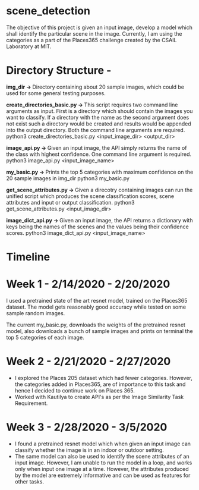 # scene_detection
The objective of this project is given an input image, develop a model which shall identify the particular scene in the image. Currently, I am using the categories as a part of the Places365 challenge created by the CSAIL Laboratory at MIT.  

# Directory Structure - 

<b> img_dir -> </b> Directory containing about 20 sample images, which could be used for some general testing purposes.

<b> create_directories_basic.py -> </b> This script requires two command line arguments as input. First is a directory which should contain the images you want to classify. If a directory with the name as the second argument does not exist such a directory would be created and results would be appended into the output directory. Both the command line arguments are required.
python3 create_directories_basic.py <input_image_dir> <output_dir>

<b> image_api.py -> </b> Given an input image, the API simply returns the name of the class with highest confidence. One command line argument is required.
python3 image_api.py <input_image_name>

<b> my_basic.py -> </b> Prints the top 5 categories with maximum confidence on the 20 sample images in img_dir
python3 my_basic.py

<b> get_scene_attributes.py -> </b> Given a direcotry containing images can run the unified script which produces the scene classification scores, scene attributes and input or output classification.
python3 get_scene_attributes.py <input_image_dir>

<b> image_dict_api.py -> </b> Given an input image, the API returns a dictionary with keys being the names of the scenes and the values being their confidence scores. 
python3 image_dict_api.py <input_image_name>

# Timeline

# Week 1 - 2/14/2020 - 2/20/2020

I used a pretrained state of the art resnet model, trained on the Places365 dataset. The model gets reasonably good accuracy while tested on some sample random images. 

The current my_basic.py, downloads the weights of the pretrained resnet model, also downloads a bunch of sample images and prints on terminal the top 5 categories of each image. 

# Week 2 - 2/21/2020 - 2/27/2020

* I explored the Places 205 dataset which had fewer categories. However, the categories added in Places365, are of importance to this task and hence I decided to continue work on Places 365. 
* Worked with Kautilya to create API's as per the Image Similarity Task Requirement.

# Week 3 - 2/28/2020 - 3/5/2020

* I found a pretrained resnet model which when given an input image can classify whether the image is in an indoor or outdoor setting. 
* The same model can also be used to identify the scene attributes of an input image. However, I am unable to run the model in a loop, and works only when input one image at a time. However, the attributes produced by the model are extremely informative and can be used as features for other tasks.
